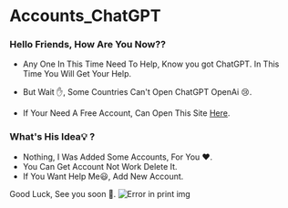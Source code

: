 # Accounts_ChatGPT

### Hello Friends, How Are You Now??

- Any One In This Time Need To Help, Know you got ChatGPT.
In This Time You Will Get Your Help.

- But Wait ✋, Some Countries Can't Open ChatGPT OpenAi 😢.
- If Your Need A Free Account, Can Open This Site [Here](https://thomas-emad.ml/projects/accounts_chatgpt/).

### What's His Idea💡 ?
- Nothing, I Was Added Some Accounts, For You ❤.
- You Can Get Account Not Work Delete It.
- If You Want Help Me😃, Add New Account.

Good Luck, See you soon 👋.
![Error in print img]()
